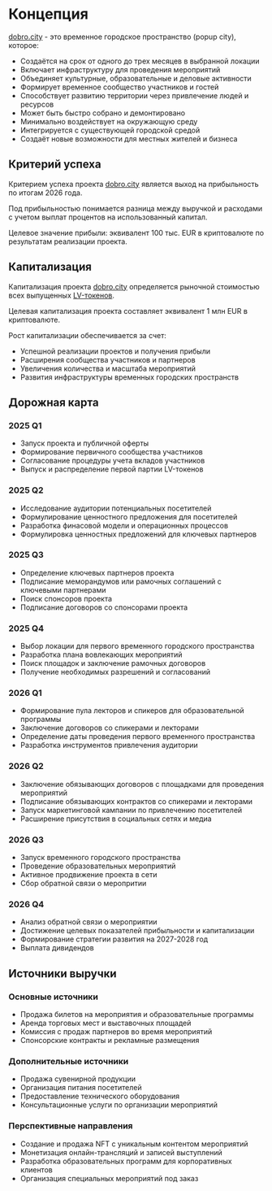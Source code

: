 # Концепция

[dobro.city](https://dobro.city) - это временное городское пространство (popup city), которое:

- Создаётся на срок от одного до трех месяцев в выбранной локации
- Включает инфраструктуру для проведения мероприятий
- Объединяет культурные, образовательные и деловые активности
- Формирует временное сообщество участников и гостей
- Способствует развитию территории через привлечение людей и ресурсов
- Может быть быстро собрано и демонтировано
- Минимально воздействует на окружающую среду
- Интегрируется с существующей городской средой
- Создаёт новые возможности для местных жителей и бизнеса

## Критерий успеха

Критерием успеха проекта [dobro.city](https://dobro.city) является выход на прибыльность по итогам 2026 года. 

Под прибыльностью понимается разница между выручкой и расходами с учетом выплат процентов на использованный капитал. 

Целевое значение прибыли: эквивалент 100 тыс. EUR в криптовалюте по результатам реализации проекта. 

## Капитализация

Капитализация проекта [dobro.city](https://dobro.city) определяется рыночной стоимостью всех выпущенных [LV-токенов](https://stellar.expert/explorer/public/asset/LV-GDJSY7FCYCIPF5VRFV3H7QLLWH4F2MFQXSXNZQKH35J57AFKI4276QDF).

Целевая капитализация проекта составляет эквивалент 1 млн EUR в криптовалюте.

Рост капитализации обеспечивается за счет:
- Успешной реализации проектов и получения прибыли
- Расширения сообщества участников и партнеров
- Увеличения количества и масштаба мероприятий
- Развития инфраструктуры временных городских пространств

## Дорожная карта

### 2025 Q1
- Запуск проекта и публичной оферты
- Формирование первичного сообщества участников
- Согласование процедуры учета вкладов участников
- Выпуск и распределение первой партии LV-токенов
  
### 2025 Q2
- Исследование аудитории потенциальных посетителей
- Формулирование ценностного предложения для посетителей
- Разработка финасовой модели и операционных процессов
- Формулировка ценностных предложений для ключевых партнеров
  
### 2025 Q3
- Определение ключевых партнеров проекта
- Подписание меморандумов или рамочных соглашений с ключевыми партнерами
- Поиск спонсоров проекта
- Подписание договоров со спонсорами проекта

### 2025 Q4
- Выбор локации для первого временного городского пространства
- Разработка плана вовлекающих мероприятий
- Поиск площадок и заключение рамочных договоров
- Получение необходимых разрешений и согласований

### 2026 Q1
- Формирование пула лекторов и спикеров для образовательной программы
- Заключение договоров со спикерами и лекторами
- Определение даты проведения первого временного пространства
- Разработка инструментов привлечения аудитории
  
### 2026 Q2
- Заключение обязывающих договоров с площадками для проведения мероприятий
- Подписание обязывающих контрактов со спикерами и лекторами
- Запуск маркетинговой кампании по привлечению посетителей
- Расширение присутствия в социальных сетях и медиа

### 2026 Q3
- Запуск временного городского пространства
- Проведение образовательных мероприятий
- Активное продвижение проекта в сети
- Сбор обратной связи о меропритии

### 2026 Q4
- Анализ обратной связи о мероприятии
- Достижение целевых показателей прибыльности и капитализации
- Формирование стратегии развития на 2027-2028 год
- Выплата дивидендов

## Источники выручки

### Основные источники
- Продажа билетов на мероприятия и образовательные программы
- Аренда торговых мест и выставочных площадей
- Комиссия с продаж партнеров во время мероприятий
- Спонсорские контракты и рекламные размещения

### Дополнительные источники
- Продажа сувенирной продукции
- Организация питания посетителей
- Предоставление технического оборудования
- Консультационные услуги по организации мероприятий

### Перспективные направления
- Создание и продажа NFT с уникальным контентом мероприятий
- Монетизация онлайн-трансляций и записей выступлений
- Разработка образовательных программ для корпоративных клиентов
- Организация специальных мероприятий под заказ
